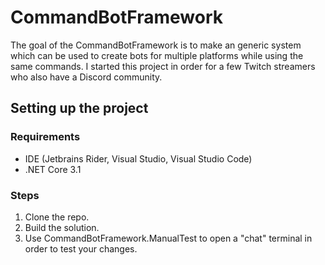 # CommandBotFramework
The goal of the CommandBotFramework is to make an generic system which can be used to create bots for multiple platforms  while using the same commands. I started this project in order for a few Twitch streamers who also have a Discord community.

## Setting up the project
### Requirements
 - IDE (Jetbrains Rider, Visual Studio, Visual Studio Code)
 - .NET Core 3.1
 
### Steps
1. Clone the repo.
2. Build the solution.
3. Use CommandBotFramework.ManualTest to open a "chat" terminal in order to test your changes.

